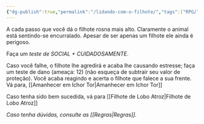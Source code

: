 ```yaml
---
{"dg-publish":true,"permalink":"/lidando-com-o-filhote/","tags":["RPG/livro-jogo/Draegeni/story-points"],"created":"2024-12-18T16:31:27.573-05:00","updated":"2024-12-26T19:51:01.412-05:00"}
---
```



A cada passo que você dá o filhote rosna mais alto. Claramente o animal está sentindo-se encurralado. Apesar de ser apenas um filhote ele ainda é perigoso.

Faça um *teste de SOCIAL + CUIDADOSAMENTE*.

Caso você falhe, o filhote lhe agredirá e acaba lhe causando estresse; faça um teste de dano (ameaça: 12) (não esqueça de subtrair seu valor de proteção). Você acaba reagindo e acerta o filhote que falece a sua frente. Vá para, [[Amanhecer em Ichor Tor\|Amanhecer em Ichor Tor]]

Caso tenha sido bem sucedida, vá para [[Filhote de Lobo Atroz\|Filhote de Lobo Atroz]]

*Caso tenha dúvidas, consulte as [[Regras\|Regras]].*
